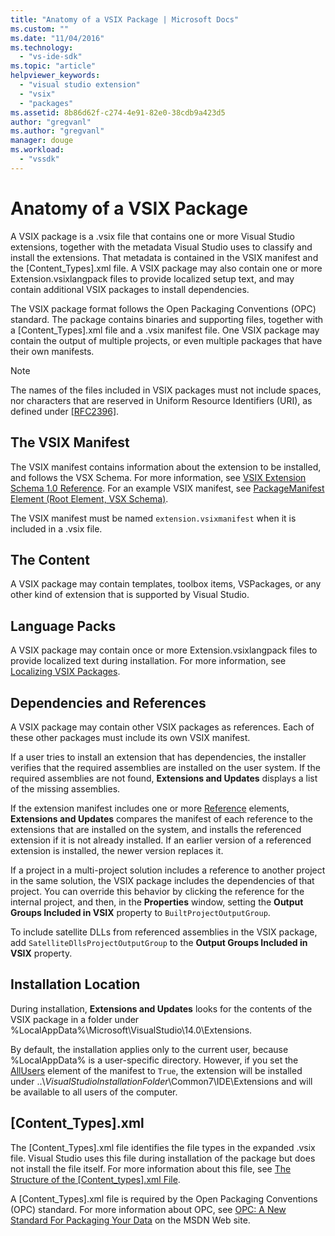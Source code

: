 ```yaml
---
title: "Anatomy of a VSIX Package | Microsoft Docs"
ms.custom: ""
ms.date: "11/04/2016"
ms.technology: 
  - "vs-ide-sdk"
ms.topic: "article"
helpviewer_keywords: 
  - "visual studio extension"
  - "vsix"
  - "packages"
ms.assetid: 8b86d62f-c274-4e91-82e0-38cdb9a423d5
author: "gregvanl"
ms.author: "gregvanl"
manager: douge
ms.workload: 
  - "vssdk"
---
```

# Anatomy of a VSIX Package
A VSIX package is a .vsix file that contains one or more Visual Studio extensions, together with the metadata Visual Studio uses to classify and install the extensions. That metadata is contained in the VSIX manifest and the [Content_Types].xml file. A VSIX package may also contain one or more Extension.vsixlangpack files to provide localized setup text, and may contain additional VSIX packages to install dependencies.  
  
 The VSIX package format follows the Open Packaging Conventions (OPC) standard. The package contains binaries and supporting files, together with a [Content_Types].xml file and a .vsix manifest file. One VSIX package may contain the output of multiple projects, or even multiple packages that have their own manifests.  
  
> [!NOTE]
>  The names of the files included in VSIX packages must not include spaces, nor characters that are reserved in Uniform Resource Identifiers (URI), as defined under [\[RFC2396\]](http://go.microsoft.com/fwlink/?LinkId=90339).  
  
## The VSIX Manifest  
 The VSIX manifest contains information about the extension to be installed, and follows the VSX Schema. For more information, see [VSIX Extension Schema 1.0 Reference](http://msdn.microsoft.com/en-us/76e410ec-b1fb-4652-ac98-4a4c52e09a2b). For an example VSIX manifest, see [PackageManifest Element (Root Element, VSX Schema)](http://msdn.microsoft.com/en-us/f8ae42ba-775a-4d2b-976a-f556e147f187).  
  
 The VSIX manifest must be named `extension.vsixmanifest` when it is included in a .vsix file.  
  
## The Content  
 A VSIX package may contain templates, toolbox items, VSPackages, or any other kind of extension that is supported by Visual Studio.  
  
## Language Packs  
 A VSIX package may contain once or more Extension.vsixlangpack files to provide localized text during installation. For more information, see [Localizing VSIX Packages](../extensibility/localizing-vsix-packages.md).  
  
## Dependencies and References  
 A VSIX package may contain other VSIX packages as references. Each of these other packages must include its own VSIX manifest.  
  
 If a user tries to install an extension that has dependencies, the installer verifies that the required assemblies are installed on the user system. If the required assemblies are not found, **Extensions and Updates** displays a list of the missing assemblies.  
  
 If the extension manifest includes one or more [Reference](http://msdn.microsoft.com/en-us/32c52934-e81e-4b53-8cb6-4df45ef7bfa8) elements, **Extensions and Updates** compares the manifest of each reference to the extensions that are installed on the system, and installs the referenced extension if it is not already installed. If an earlier version of a referenced extension is installed, the newer version replaces it.  
  
 If a project in a multi-project solution includes a reference to another project in the same solution, the VSIX package includes the dependencies of that project. You can override this behavior by clicking the reference for the internal project, and then, in the **Properties** window, setting the **Output Groups Included in VSIX** property to `BuiltProjectOutputGroup`.  
  
 To include satellite DLLs from referenced assemblies in the VSIX package, add `SatelliteDllsProjectOutputGroup` to the **Output Groups Included in VSIX** property.  
  
## Installation Location  
 During installation, **Extensions and Updates** looks for the contents of the VSIX package in a folder under %LocalAppData%\Microsoft\VisualStudio\14.0\Extensions.  
  
 By default, the installation applies only to the current user, because %LocalAppData% is a user-specific directory. However, if you set the [AllUsers](http://msdn.microsoft.com/en-us/ac817f50-3276-4ddb-b467-8bbb1432455b) element of the manifest to `True`, the extension will be installed under ..\\*VisualStudioInstallationFolder*\Common7\IDE\Extensions and will be available to all users of the computer.  
  
## [Content_Types].xml  
 The [Content_Types].xml file identifies the file types in the expanded .vsix file. Visual Studio uses this file during installation of the package but does not install the file itself. For more information about this file, see [The Structure of the [Content_types].xml File](the-structure-of-the-content-types-dot-xml-file.md).  
  
 A [Content_Types].xml file is required by the Open Packaging Conventions (OPC) standard. For more information about OPC, see [OPC: A New Standard For Packaging Your Data](http://go.microsoft.com/fwlink/?LinkID=148207) on the MSDN Web site.